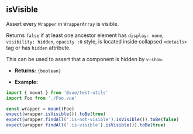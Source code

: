 ## isVisible

Assert every `Wrapper` in `WrapperArray` is visible.

Returns `false` if at least one ancestor element has `display: none`, `visibility: hidden`, `opacity :0` style, is located inside collapsed `<details>` tag or has `hidden` attribute.

This can be used to assert that a component is hidden by `v-show`.

- **Returns:** `{boolean}`

- **Example:**

```js
import { mount } from '@vue/test-utils'
import Foo from './Foo.vue'

const wrapper = mount(Foo)
expect(wrapper.isVisible()).toBe(true)
expect(wrapper.findAll('.is-not-visible').isVisible()).toBe(false)
expect(wrapper.findAll('.is-visible').isVisible()).toBe(true)
```
